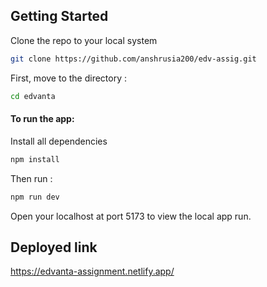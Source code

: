 ## Getting Started
Clone the repo to your local system <br/>
```bash
git clone https://github.com/anshrusia200/edv-assig.git
```
First, move to the directory : 

```bash
cd edvanta
```
#### To run the app:
Install all dependencies 

```bash
npm install
```
Then run :

```bash
npm run dev
```
Open your localhost at port 5173 to view the local app run.

## Deployed link
https://edvanta-assignment.netlify.app/
